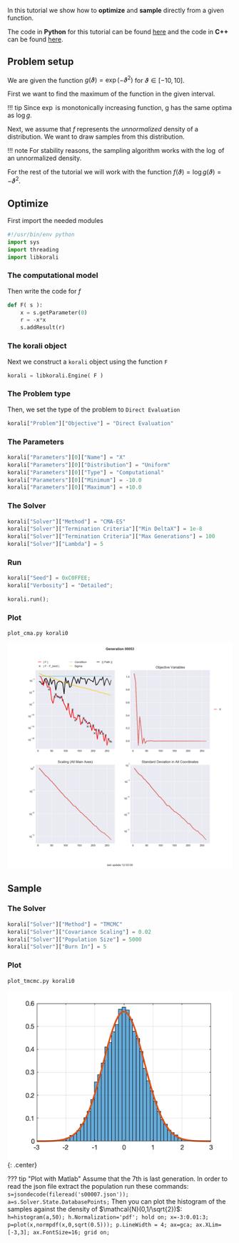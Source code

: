 

In this tutorial we show how to **optimize** and **sample** directly from a
given function.

The code in **Python** for this tutorial can be found [here](https://github.com/cselab/skorali/blob/master/examples/python/quick_start/direct.py) and the code in **C++** can be found [here](https://github.com/cselab/skorali/blob/master/examples/cxx/quick_start/direct.cpp).



## Problem setup
We are given the function $g(\vartheta)=\exp(-\vartheta^2)$ for $\vartheta\in[-10,10]$.

First we want to find the maximum of the function in the given interval.

!!! tip
    Since $\exp$ is monotonically increasing function, g has the same optima
    as $\log g$.

Next, we assume that $f$ represents the *unnormalized* density of a distribution.
We want to draw samples from this distribution.

!!! note
    For stability reasons, the sampling algorithm works with the $\log$ of an unnormalized density.

For the rest of the tutorial we will work with the function $f(\vartheta)=\log g(\vartheta) = -\vartheta^2$.


## Optimize

First import the needed modules
```python
#!/usr/bin/env python
import sys
import threading
import libkorali
```

###  The computational model
Then write the code for $f$
```python
def F( s ):
    x = s.getParameter(0)
    r = -x*x
    s.addResult(r)
```


###  The korali object

Next we construct a `korali` object using the function `F`
```python
korali = libkorali.Engine( F )
```

###  The Problem type
Then, we set the type of the problem to `Direct Evaluation`
```python
korali["Problem"]["Objective"] = "Direct Evaluation"
```

###  The Parameters
```python
korali["Parameters"][0]["Name"] = "X"
korali["Parameters"][0]["Distribution"] = "Uniform"
korali["Parameters"][0]["Type"] = "Computational"
korali["Parameters"][0]["Minimum"] = -10.0
korali["Parameters"][0]["Maximum"] = +10.0
```

###  The Solver
```python
korali["Solver"]["Method"] = "CMA-ES"
korali["Solver"]["Termination Criteria"]["Min DeltaX"] = 1e-8
korali["Solver"]["Termination Criteria"]["Max Generations"] = 100
korali["Solver"]["Lambda"] = 5
```

###  Run
```python
korali["Seed"] = 0xC0FFEE;
korali["Verbosity"] = "Detailed";
```


```python
korali.run();
```


###  Plot

```sh
plot_cma.py korali0
```

![figure](direct-cma.png)






## Sample

###  The Solver

```python
korali["Solver"]["Method"] = "TMCMC"
korali["Solver"]["Covariance Scaling"] = 0.02
korali["Solver"]["Population Size"] = 5000
korali["Solver"]["Burn In"] = 5
```

###  Plot

```sh
plot_tmcmc.py korali0
```

![figure](direct-tmcmc.png){: .center}


??? tip "Plot with Matlab"
    Assume that the 7th is last generation. In order to read the json file extract
    the population run these commands:
    ```
    s=jsondecode(fileread('s00007.json'));
    a=s.Solver.State.DatabasePoints;
    ```
    Then you can plot the histogram of the samples against the density of
    $\mathcal{N}(0,1/\sqrt{2})$:
    ```
    h=histogram(a,50);
    h.Normalization='pdf';
    hold on;
    x=-3:0.01:3;
    p=plot(x,normpdf(x,0,sqrt(0.5)));
    p.LineWidth = 4;
    ax=gca;
    ax.XLim=[-3,3];
    ax.FontSize=16;
    grid on;
    ```
